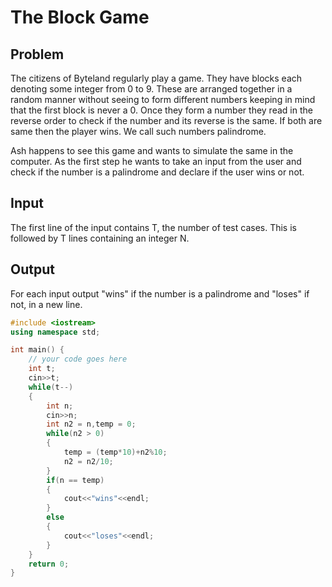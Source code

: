 # The Block Game
## Problem
 
The citizens of Byteland regularly play a game. They have blocks each denoting some integer from 0 to 9. These are arranged together in a random manner without seeing to form different numbers keeping in mind that the first block is never a 0. Once they form a number they read in the reverse order to check if the number and its reverse is the same. If both are same then the player wins. We call such numbers palindrome.

Ash happens to see this game and wants to simulate the same in the computer. As the first step he wants to take an input from the user and check if the number is a palindrome and declare if the user wins or not. 

## Input
The first line of the input contains T, the number of test cases. This is followed by T lines containing an integer N.

## Output
For each input output "wins" if the number is a palindrome and "loses" if not, in a new line.

```cpp
#include <iostream>
using namespace std;

int main() {
	// your code goes here
	int t;
	cin>>t;
	while(t--)
	{
	    int n;
	    cin>>n;
	    int n2 = n,temp = 0;
	    while(n2 > 0)
	    {
	        temp = (temp*10)+n2%10;
	        n2 = n2/10;
	    }
	    if(n == temp)
	    {
	        cout<<"wins"<<endl;
	    }
	    else
	    {
	        cout<<"loses"<<endl;
	    }
	}
	return 0;
}
```
